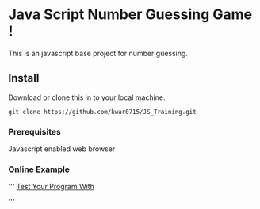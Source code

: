 # Java Script Number Guessing Game !

This is an javascript base project for number guessing. 

## Install

Download or clone this in to your local machine.

```
git clone https://github.com/kwar0715/JS_Training.git

```

### Prerequisites

Javascript enabled web browser

### Online Example

'''
[Test Your Program With](http://jspexample.s3-website-us-east-1.amazonaws.com/)

'''
